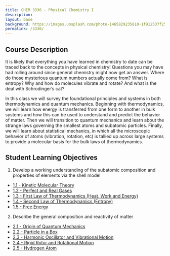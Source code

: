 ```yaml
---
title: CHEM 3336 - Physical Chemistry I
description: 
layout: base
background: https://images.unsplash.com/photo-1465829235810-1f912537f253?ixlib=rb-1.2.1&ixid=MnwxMjA3fDB8MHxwaG90by1wYWdlfHx8fGVufDB8fHx8&auto=format&fit=crop&w=1171&q=80
permalink: /3336/
---
```


## Course Description
It is likely that everything you have learned in chemistry to date can be traced back
to the concepts in physical chemistry! Questions you may have had rolling around since general chemistry
might now get an answer. Where do those mysterious quantum numbers actually come from? What is
entropy? Why and how do molecules vibrate and rotate? And what is the deal with Schrodinger’s cat?

In this class we will survey the foundational principles and systems in both thermodynamics and quantum
mechanics. Beginning with thermodynamics, we will learn how energy is transferred from one form to
another in bulk systems and how this can be used to understand and predict the behavior of matter. Then
we will transition to quantum mechanics and learn about the strange laws governing the smallest atoms and
subatomic particles. Finally, we will learn about statistical mechanics, in which all the microscopic behavior
of atoms (vibration, rotation, etc) is tallied up across large systems to provide a molecular basis for the bulk
laws of thermodynamics.

## Student Learning Objectives
1. Develop a working understanding of the subatomic composition and properties of elements via the shell model
* [1.1 - Kinetic Molecular Theory](/3336/1.1/)
* [1.2 - Perfect and Real Gases](/3336/1.2/)
* [1.3 - First Law of Thermodynamics (Heat, Work and Energy)](/3336/1.3/)
* [1.4 - Second Law of Thermodynamics (Entropy)](/3336/1.4/)
* [1.5 - Free Energy](/3336/1.5/)
2. Describe the general composition and reactivity of matter
* [2.1 - Origin of Quantum Mechanics](/3336/2.1/)
* [2.2 - Particle in a Box](/3336/2.2/)
* [2.3 - Harmonic Oscillator and Vibrational Motion](/3336/2.3/)
* [2.4 - Rigid Rotor and Rotational Motion](/3336/2.4/)
* [2.5 - Hydrogen Atom](/3336/2.5/)